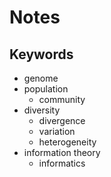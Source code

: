 # Notes

## Keywords

- genome
- population
  - community
- diversity
  - divergence
  - variation
  - heterogeneity
- information theory
  - informatics

